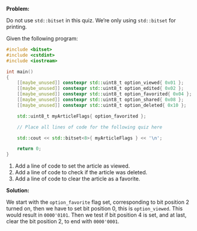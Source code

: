 **Problem:**

Do not use `std::bitset` in this quiz. We’re only using `std::bitset` for printing.

Given the following program:

```c++
#include <bitset>
#include <cstdint>
#include <iostream>

int main()
{
    [[maybe_unused]] constexpr std::uint8_t option_viewed{ 0x01 };
    [[maybe_unused]] constexpr std::uint8_t option_edited{ 0x02 };
    [[maybe_unused]] constexpr std::uint8_t option_favorited{ 0x04 };
    [[maybe_unused]] constexpr std::uint8_t option_shared{ 0x08 };
    [[maybe_unused]] constexpr std::uint8_t option_deleted{ 0x10 };

    std::uint8_t myArticleFlags{ option_favorited };

    // Place all lines of code for the following quiz here

    std::cout << std::bitset<8>{ myArticleFlags } << '\n';

    return 0;
}
```

1. Add a line of code to set the article as viewed.
2. Add a line of code to check if the article was deleted.
3. Add a line of code to clear the article as a favorite.

**Solution:**

We start with the `option_favorite` flag set, corresponding to bit position 2 turned on, 
then we have to set bit position 0, this is `option_viewed`. This would result in `0000'0101`.
Then we test if bit position 4 is set, and at last, clear the bit position 2, to end with `0000'0001`.